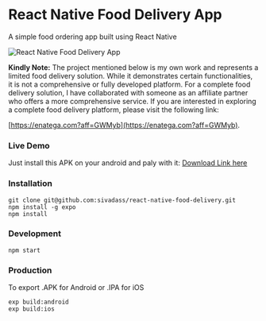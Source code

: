 # React Native Food Delivery App

A simple food ordering app built using React Native

![React Native Food Delivery App](https://res.cloudinary.com/sivadass/image/upload/v1535197090/gifs/react-native-food-delivery-app.gif)

**Kindly Note:**
The project mentioned below is my own work and represents a limited food delivery solution. While it demonstrates certain functionalities, it is not a comprehensive or fully developed platform. For a complete food delivery solution, I have collaborated with someone as an affiliate partner who offers a more comprehensive service. If you are interested in exploring a complete food delivery platform, please visit the following link:

[https://enatega.com?aff=GWMyb](https://enatega.com?aff=GWMyb).

### Live Demo

Just install this APK on your android and paly with it:
[Download Link here](https://exp-shell-app-assets.s3.us-west-1.amazonaws.com/android/%40sivadass/foodShop-5eeadd13529fd0ddc7d5d8c2333aac03-signed.apk)

### Installation

```
git clone git@github.com:sivadass/react-native-food-delivery.git
npm install -g expo
npm install
```

### Development

```
npm start
```

### Production

To export .APK for Android or .IPA for iOS

```
exp build:android
exp build:ios
```
